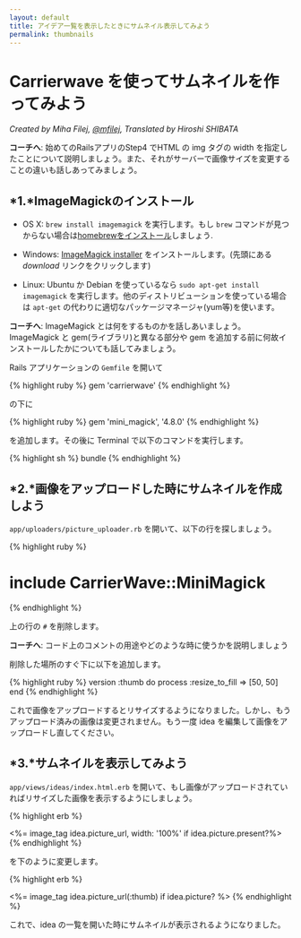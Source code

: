 ```yaml
---
layout: default
title: アイデア一覧を表示したときにサムネイル表示してみよう
permalink: thumbnails
---
```


# Carrierwave を使ってサムネイルを作ってみよう

*Created by Miha Filej, [@mfilej](https://twitter.com/mfilej), Translated by Hiroshi SHIBATA*

__コーチへ__: 始めてのRailsアプリのStep4 でHTML の img タグの width を指定したことについて説明しましょう。また、それがサーバーで画像サイズを変更することの違いも話しあってみましょう。

## *1.*ImageMagickのインストール

* OS X: `brew install imagemagick` を実行します。もし `brew` コマンドが見つからない場合は[homebrewをインストール][in-homebrew]しましょう.
* Windows: [ImageMagick installer][im-win] をインストールします。(先頭にある *download* リンクをクリックします)
* Linux: Ubuntu か Debian を使っているなら `sudo apt-get install imagemagick` を実行します。他のディストリビューションを使っている場合は `apt-get` の代わりに適切なパッケージマネージャ(yum等)を使います。

  [im-win]: http://www.imagemagick.org/script/download.php#windows
  [in-homebrew]: https://brew.sh/

__コーチへ__: ImageMagick とは何をするものかを話しあいましょう。ImageMagick と gem(ライブラリ)と異なる部分や gem を追加する前に何故インストールしたかについても話してみましょう。

Rails アプリケーションの `Gemfile` を開いて

{% highlight ruby %}
gem 'carrierwave'
{% endhighlight %}

の下に

{% highlight ruby %}
gem 'mini_magick', '4.8.0'
{% endhighlight %}

を追加します。その後に Terminal で以下のコマンドを実行します。

{% highlight sh %}
bundle
{% endhighlight %}

## *2.*画像をアップロードした時にサムネイルを作成しよう

`app/uploaders/picture_uploader.rb` を開いて、以下の行を探しましょう。

{% highlight ruby %}
  # include CarrierWave::MiniMagick
{% endhighlight %}

上の行の `#` を削除します。

__コーチへ__: コード上のコメントの用途やどのような時に使うかを説明しましょう

削除した場所のすぐ下に以下を追加します。

{% highlight ruby %}
version :thumb do
  process :resize_to_fill => [50, 50]
end
{% endhighlight %}

これで画像をアップロードするとリサイズするようになりました。しかし、もうアップロード済みの画像は変更されません。もう一度 idea を編集して画像をアップロードし直してください。

## *3.*サムネイルを表示してみよう

`app/views/ideas/index.html.erb` を開いて、もし画像がアップロードされていればリサイズした画像を表示するようにしましょう。

{% highlight erb %}
<td><%= image_tag idea.picture_url, width: '100%' if idea.picture.present?%></td>
{% endhighlight %}

を下のように変更します。

{% highlight erb %}
<td><%= image_tag idea.picture_url(:thumb) if idea.picture? %></td>
{% endhighlight %}

これで、idea の一覧を開いた時にサムネイルが表示されるようになりました。
